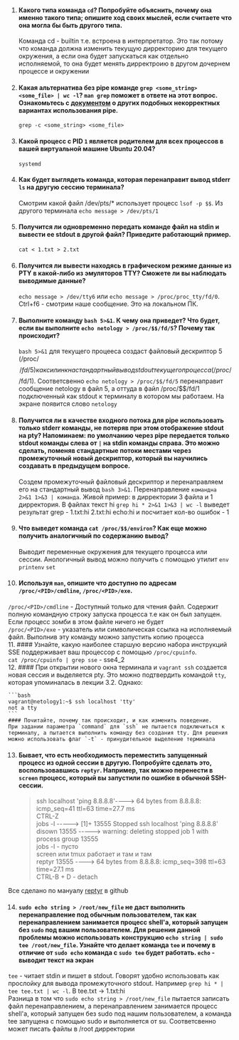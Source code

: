 1. #### Какого типа команда `cd`? Попробуйте объяснить, почему она именно такого типа; опишите ход своих мыслей, если считаете что она могла бы быть другого типа.
    Команда cd - builtin т.е. встроена в интерпретатор. Это так потому что команда должна изменить текущую дирректорию для 
   текущего окружения, а если она будет запускаться как отдельно исполняемой, то она будет менять дирректроию в другом дочернем процессе и окружении
2. #### Какая альтернатива без pipe команде `grep <some_string> <some_file> | wc -l`? `man grep` поможет в ответе на этот вопрос. Ознакомьтесь с [документом](http://www.smallo.ruhr.de/award.html) о других подобных некорректных вариантах использования pipe.
    `grep -c <some_string> <some_file>`
3. #### Какой процесс с PID `1` является родителем для всех процессов в вашей виртуальной машине Ubuntu 20.04?
   `systemd`
4. #### Как будет выглядеть команда, которая перенаправит вывод stderr `ls` на другую сессию терминала?
   Смотрим какой файл /dev/pts/* использует процесс `lsof -p $$`. Из другого терминала `echo message > /dev/pts/1`
5. #### Получится ли одновременно передать команде файл на stdin и вывести ее stdout в другой файл? Приведите работающий пример.
   `cat < 1.txt > 2.txt`
6. #### Получится ли вывести находясь в графическом режиме данные из PTY в какой-либо из эмуляторов TTY? Сможете ли вы наблюдать выводимые данные?
   `echo message > /dev/tty6` или `echo message > /proc/proc_tty/fd/0`. Ctrl+f6 - смотрим наше сообщение. Это на локальном ПК. 
7. #### Выполните команду `bash 5>&1`. К чему она приведет? Что будет, если вы выполните `echo netology > /proc/$$/fd/5`? Почему так происходит?
   `bash 5>&1` для текущего процееса создаст файловый дескриптор 5 (/proc/$$/fd/5) как силинк на стандартный вывод stdout текущего процесса (/proc/$$/fd/1). 
   Соответсвенно `echo netology > /proc/$$/fd/5` перенаправит сообщение netology в файл 5, а оттуда в файл /proc/$$/fd/1 подключенный как stdout к терминалу в котором мы работаем. На экране появится слово  `netology`
8. #### Получится ли в качестве входного потока для pipe использовать только stderr команды, не потеряв при этом отображение stdout на pty? Напоминаем: по умолчанию через pipe передается только stdout команды слева от `|` на stdin команды справа. Это можно сделать, поменяв стандартные потоки местами через промежуточный новый дескриптор, который вы научились создавать в предыдущем вопросе.
   Создем промежуточный файловый дескриптор и перенаправляем его на стандартный вывод `bash 3>&1`. 
   Перенаправление `командна 2>&1 1>&3 | команда`. Живой пример: в дирректории 3 файла и 1 дирректория. 
   В файлах текст hi `grep hi * 2>&1 1>&3 | wc -l` выведет результат grep - 1.txt:hi 2.txt:hi echo:hi и посчитает кол-во ошибок - 1
9. #### Что выведет команда `cat /proc/$$/environ`? Как еще можно получить аналогичный по содержанию вывод?
   Выводит переменные окружения для текущего процесса или сессии. Анологичный вывод можно получить с помощью утилит `env` `printenv` `set`
10. #### Используя `man`, опишите что доступно по адресам `/proc/<PID>/cmdline`, `/proc/<PID>/exe`.
   `/proc/<PID>/cmdline` - Доступный только для чтения файл. Содержит полную командную строку запуска процесса т.е как он был запущен. Если процесс зомби в этом файле ничего не будет  
   `/proc/<PID>/exe` - указатель или символическая ссылка на исполняемый файл. Выполнив эту команду можно запустить копию процесса  
11. #### Узнайте, какую наиболее старшую версию набора инструкций SSE поддерживает ваш процессор с помощью `/proc/cpuinfo`.  
    `cat /proc/cpuinfo | grep sse` - sse4_2  
12. #### При открытии нового окна терминала и `vagrant ssh` создается новая сессия и выделяется pty. Это можно подтвердить командой `tty`, которая упоминалась в лекции 3.2. Однако:  

    ```bash
	vagrant@netology1:~$ ssh localhost 'tty'
	not a tty
    ```
	#### Почитайте, почему так происходит, и как изменить поведение.
    При задании параметра `command` для `ssh` не пытается подключиться к терминалу, а пытается выполнить команду без создания tty. Для решения можно использовать флаг `-t` - принудительное выделение терминала  
13. #### Бывает, что есть необходимость переместить запущенный процесс из одной сессии в другую. Попробуйте сделать это, воспользовавшись `reptyr`. Например, так можно перенести в `screen` процесс, который вы запустили по ошибке в обычной SSH-сессии.  
    > ssh localhost 'ping 8.8.8.8'----> 64 bytes from 8.8.8.8: icmp_seq=41 ttl=63 time=27.7 ms  
    CTRL-Z  
    jobs -l -----> [1]+ 13555 Stopped ssh localhost 'ping 8.8.8.8'  
    disown 13555 -----> warning: deleting stopped job 1 with process group 13555  
    jobs -l - пусто  
    screen или tmux работает и там и там  
    reptyr 13555 ---->  64 bytes from 8.8.8.8: icmp_seq=398 ttl=63 time=27.1 ms  
    CTRL-B + D - detach
    
   Все сделано по мануалу [reptyr](https://github.com/nelhage/reptyr#readme) в github  

14. #### `sudo echo string > /root/new_file` не даст выполнить перенаправление под обычным пользователем, так как перенаправлением занимается процесс shell'а, который запущен без `sudo` под вашим пользователем. Для решения данной проблемы можно использовать конструкцию `echo string | sudo tee /root/new_file`. Узнайте что делает команда `tee` и почему в отличие от `sudo echo` команда с `sudo tee` будет работать. `echo` -  выводит текст на экран  
   `tee` - читает stdin и пишет в stdout. Говорят удобно использовать как прослойку для вывода промежуточного stdout. Например `grep hi * | tee tee.txt | wc -l`. В tee.txt -> 1.txt:hi  
    Разница в том что `sudo echo string > /root/new_file` пытается записать файл перенаправлением, а перенаправлением занимается процесс shell'а, который запущен без sudo под нашим пользователем, а команда tee запущена с помощью sudo и выполняется от su. Соответсвенно может писать файлы в /root дирректории